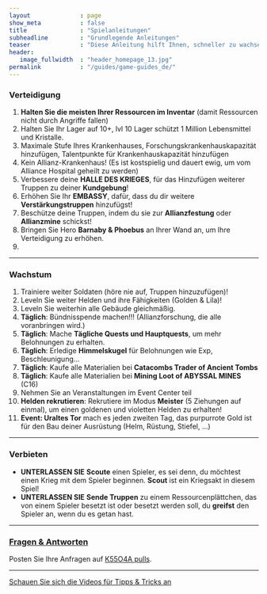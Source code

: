 ```yaml
---
layout              : page
show_meta           : false
title               : "Spielanleitungen"
subheadline         : "Grundlegende Anleitungen"
teaser              : "Diese Anleitung hilft Ihnen, schneller zu wachsen!"
header:
   image_fullwidth  : "header_homepage_13.jpg"
permalink           : "/guides/game-guides_de/"
---
```

### Verteidigung
1. **Halten Sie die meisten Ihrer Ressourcen im Inventar** (damit Ressourcen nicht durch Angriffe fallen)
2. Halten Sie Ihr Lager auf 10+, lvl 10 Lager schützt 1 Million Lebensmittel und Kristalle.
3. Maximale Stufe Ihres Krankenhauses, Forschungskrankenhauskapazität hinzufügen, Talentpunkte für Krankenhauskapazität hinzufügen
4. Kein Allianz-Krankenhaus! (Es ist kostspielig und dauert ewig, um vom Alliance Hospital geheilt zu werden)
5. Verbessere deine **HALLE DES KRIEGES**, für das Hinzufügen weiterer Truppen zu deiner **Kundgebung**!
6. Erhöhen Sie Ihr **EMBASSY**, dafür, dass du dir weitere **Verstärkungstruppen** hinzufügst!
7. Beschütze deine Truppen, indem du sie zur **Allianzfestung** oder **Allianzmine** schickst!
8. Bringen Sie Hero **Barnaby & Phoebus** an Ihrer Wand an, um Ihre Verteidigung zu erhöhen.
9. 
---
### Wachstum
1. Trainiere weiter Soldaten (höre nie auf, Truppen hinzuzufügen)!
2. Leveln Sie weiter Helden und ihre Fähigkeiten (Golden & Lila)!
3. Leveln Sie weiterhin alle Gebäude gleichmäßig. 
4. **Täglich**: Bündnisspende machen!!! (Allianzforschung, die alle voranbringen wird.)
5. **Täglich**: Mache **Tägliche Quests und Hauptquests**, um mehr Belohnungen zu erhalten.
6. **Täglich**: Erledige **Himmelskugel** für Belohnungen wie Exp, Beschleunigung...
7. **Täglich**: Kaufe alle Materialien bei **Catacombs Trader of Ancient Tombs**
8. **Täglich**: Kaufe alle Materialien bei **Mining Loot of ABYSSAL MINES** (C16)
9. Nehmen Sie an Veranstaltungen im Event Center teil
10. **Helden rekrutieren**: Rekrutiere im Modus **Meister** (5 Ziehungen auf einmal), um einen goldenen und violetten Helden zu erhalten!
11. **Event: Uraltes Tor** mach es jeden zweiten Tag, das purpurrote Gold ist für den Bau deiner Ausrüstung (Helm, Rüstung, Stiefel, ...)

---
### Verbieten 
* **UNTERLASSEN SIE** **Scoute** einen Spieler, es sei denn, du möchtest einen Krieg mit dem Spieler beginnen. **Scout** ist ein Kriegsakt in diesem Spiel!
* **UNTERLASSEN SIE** **Sende Truppen** zu einem Ressourcenplättchen, das von einem Spieler besetzt ist oder besetzt werden soll, du **greifst** den Spieler an, wenn du es getan hast.

---
### [Fragen & Antworten](https://rkuo2023.github.io/K75TML/design/mediaelement_js/)
Posten Sie Ihre Anfragen auf [K55O4A pulls](https://github.com/rkuo2023/K75TML/pulls).<br>

---
<a class="radius button small" href="{{ site.url }}{{ site.baseurl }}/design/mediaelement_js/">Schauen Sie sich die Videos für Tipps & Tricks an</a>

